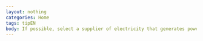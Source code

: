 ```yaml
---
layout: nothing
categories: Home
tags: tipEN
body: If possible, select a supplier of electricity that generates power also from renewable energy sources. This way you will show power suppliers that people want clean energy.
---
```

